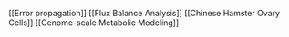 [[Error propagation]]
[[Flux Balance Analysis]]
[[Chinese Hamster Ovary Cells]]
[[Genome-scale Metabolic Modeling]]
